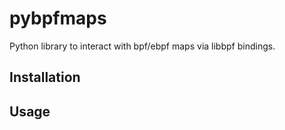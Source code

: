 # pybpfmaps
Python library to interact with bpf/ebpf maps via libbpf bindings.

## Installation

## Usage



